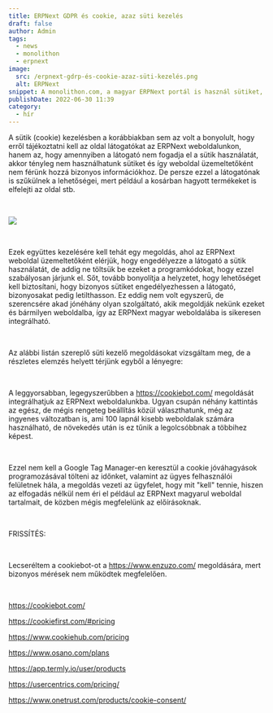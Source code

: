```yaml
---
title: ERPNext GDPR és cookie, azaz süti kezelés
draft: false
author: Admin
tags:
  - news
  - monolithon
  - erpnext
image:
  src: /erpnext-gdrp-és-cookie-azaz-süti-kezelés.png
  alt: ERPNext
snippet: A monolithon.com, a magyar ERPNext portál is használ sütiket, ahogy a legtöbb internetes weboldal és az EU-s irányelvek alapján erről tájékoztatni is kell az oldal látogatóit.
publishDate: 2022-06-30 11:39
category:
  - hír
---
```


<p>A sütik (cookie) kezelésben a korábbiakban sem az volt a bonyolult, hogy erről tájékoztatni kell az oldal látogatókat az ERPNext weboldalunkon, hanem az, hogy amennyiben a látogató nem fogadja el a sütik használatát, akkor tényleg nem használhatunk sütiket és így weboldal üzemeltetőként nem férünk hozzá bizonyos információkhoz. De persze ezzel a látogatónak is szűkülnek a lehetőségei, mert például a kosárban hagyott termékeket is elfelejti az oldal stb.</p><p><br></p><p><img src="/erpnext-gdrp-és-cookie-azaz-süti-kezelés.png"></p><p><br></p><p>Ezek együttes kezelésére kell tehát egy megoldás, ahol az ERPNext weboldal üzemeltetőként elérjük, hogy engedélyezze a látogató a sütik használatát, de addig ne töltsük be ezeket a programkódokat, hogy ezzel szabályosan járjunk el. Sőt, tovább bonyolítja a helyzetet, hogy lehetőséget kell biztosítani, hogy bizonyos sütiket engedélyezhessen a látogató, bizonyosakat pedig letilthasson. Ez eddig nem volt egyszerű, de szerencsére akad jónéhány olyan szolgáltató, akik megoldják nekünk ezeket és bármilyen weboldalba, így az ERPNext magyar weboldalába is sikeresen integrálható.</p><p><br></p><p>Az alábbi listán szereplő süti kezelő megoldásokat vizsgáltam meg, de a részletes elemzés helyett térjünk egyből a lényegre:</p><p><br></p><p>A leggyorsabban, legegyszerűbben a <a href="https://cookiebot.com" rel="noopener noreferrer">https://cookiebot.com/</a> megoldását integrálhatjuk az ERPNext weboldalunkba. Ugyan csupán néhány kattintás az egész, de mégis rengeteg beállítás közül választhatunk, még az ingyenes változatban is, ami 100 lapnál kisebb weboldalak számára használható, de növekedés után is ez tűnik a legolcsóbbnak a többihez képest.</p><p><br></p><p>Ezzel nem kell a Google Tag Manager-en keresztül a cookie jóváhagyások programozásával tölteni az időnket, valamint az ügyes felhasználói felületnek hála, a megoldás vezeti az ügyfelet, hogy mit "kell" tennie, hiszen az elfogadás nélkül nem éri el például az ERPNext magyarul weboldal tartalmait, de közben mégis megfelelünk az előírásoknak.</p><p><br></p><p>FRISSÍTÉS:</p><p><br></p><p>Lecseréltem a cookiebot-ot a <a href="https://www.enzuzo.com" rel="noopener noreferrer">https://www.enzuzo.com/</a> megoldására, mert bizonyos mérések nem működtek megfelelően. </p><p><br></p><p><a href="https://cookiebot.com" rel="noopener noreferrer">https://cookiebot.com/</a></p><p><a href="https://cookiefirst.com/#pricing" rel="noopener noreferrer">https://cookiefirst.com/#pricing</a></p><p><a href="https://www.cookiehub.com/pricing" rel="noopener noreferrer">https://www.cookiehub.com/pricing</a></p><p><a href="https://www.osano.com/plans" rel="noopener noreferrer">https://www.osano.com/plans</a></p><p><a href="https://app.termly.io/user/products" rel="noopener noreferrer">https://app.termly.io/user/products</a></p><p><a href="https://usercentrics.com/pricing" rel="noopener noreferrer">https://usercentrics.com/pricing/</a></p><p><a href="https://www.onetrust.com/products/cookie-consent" rel="noopener noreferrer">https://www.onetrust.com/products/cookie-consent/</a></p>
